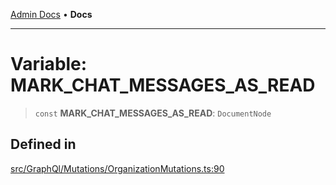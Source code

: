 [Admin Docs](/) • **Docs**

***

# Variable: MARK\_CHAT\_MESSAGES\_AS\_READ

> `const` **MARK\_CHAT\_MESSAGES\_AS\_READ**: `DocumentNode`

## Defined in

[src/GraphQl/Mutations/OrganizationMutations.ts:90](https://github.com/PalisadoesFoundation/talawa-admin/blob/main/src/GraphQl/Mutations/OrganizationMutations.ts#L90)
